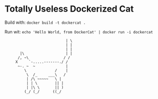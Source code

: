 Totally Useless Dockerized Cat
==============================

Build with: `docker build -t dockercat .`

Run wit: `echo 'Hello World, from DockerCat' | docker run -i dockercat`

                                | \
                                | |
                                | |
           |\                   | |
          /, ~\                / /
         X     `-.....-------./ /
          ~-. ~  ~              |
             \             /    |
              \  /_     ___\   /
              | /\ ~~~~~   \ |
              | | \        || |
              | |\ \       || )
             (_/ (_/      ((_/
